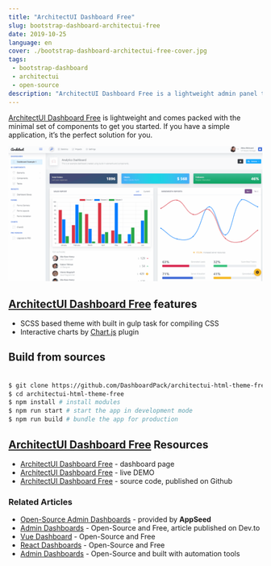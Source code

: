 ```yaml
---
title: "ArchitectUI Dashboard Free"
slug: bootstrap-dashboard-architectui-free
date: 2019-10-25
language: en
cover: ./bootstrap-dashboard-architectui-free-cover.jpg
tags:
 - bootstrap-dashboard
 - architectui
 - open-source
description: "ArchitectUI Dashboard Free is a lightweight admin panel that comes packed with the minimal set of components to get you started."
---
```


[ArchitectUI Dashboard Free](https://dashboardpack.com/theme-details/architectui-html-dashboard-free/) is lightweight and comes packed with the minimal set of components to get you started. If you have a simple application, it’s the perfect solution for you.

![ArchitectUI Dashboard Free - Gif animated presentation.](https://raw.githubusercontent.com/admin-dashboards/static/master/bootstrap-dashboard-architectui-intro.gif)

## [ArchitectUI Dashboard Free](https://dashboardpack.com/theme-details/architectui-html-dashboard-free/) features

- SCSS based theme with built in gulp task for compiling CSS
- Interactive charts by [Chart.js](https://gionkunz.github.io/chartist-js/) plugin

## Build from sources

```bash

$ git clone https://github.com/DashboardPack/architectui-html-theme-free.git
$ cd architectui-html-theme-free
$ npm install # install modules
$ npm run start # start the app in development mode
$ npm run build # bundle the app for production

```

## [ArchitectUI Dashboard Free](https://dashboardpack.com/theme-details/architectui-html-dashboard-free/) Resources

- [ArchitectUI Dashboard Free](https://dashboardpack.com/theme-details/architectui-html-dashboard-free/) - dashboard page
- [ArchitectUI Dashboard Free](https://demo.dashboardpack.com/architectui-html-free/) - live DEMO
- [ArchitectUI Dashboard Free](https://github.com/DashboardPack/architectui-html-theme-free) - source code, published on Github

### Related Articles

- [Open-Source Admin Dashboards](https://appseed.us/admin-dashboards/open-source) - provided by **AppSeed**
- [Admin Dashboards](https://dev.to/sm0ke/admin-dashboards-open-source-and-free-4aep) - Open-Source and Free, article published on Dev.to
- [Vue Dashboard](https://dev.to/sm0ke/vue-dashboard-open-source-apps-1gd1) - Open-Source and Free
- [React Dashboards](https://dev.to/sm0ke/react-dashboards-open-source-apps-1c7j) - Open-Source and Free
- [Admin Dashboards](https://blog.appseed.us/admin-dashboards-open-source-built-with-automation-tools/) - Open-Source and built with automation tools
